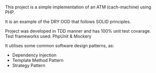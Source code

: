 This project is a simple implementation of an ATM (cach-machine) using PHP.

It is an example of the DRY OOD that follows SOLID principles.

Project was developed in TDD manner and has 100% unit test covarage.
Test frameworks used: PhpUnit & Mockery

It utilises some common software design patterns, as:

- Dependency Injection
- Template Method Pattern
- Strategy Pattern

